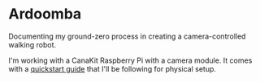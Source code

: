 # Ardoomba
Documenting my ground-zero process in creating a camera-controlled walking robot.

I'm working with a CanaKit Raspberry Pi with a camera module. It comes with a [quickstart guide](https://www.canakit.com/Media/CanaKit-Raspberry-Pi-Quick-Start-Guide-3.2.pdf) that I'll be following for physical setup. 
